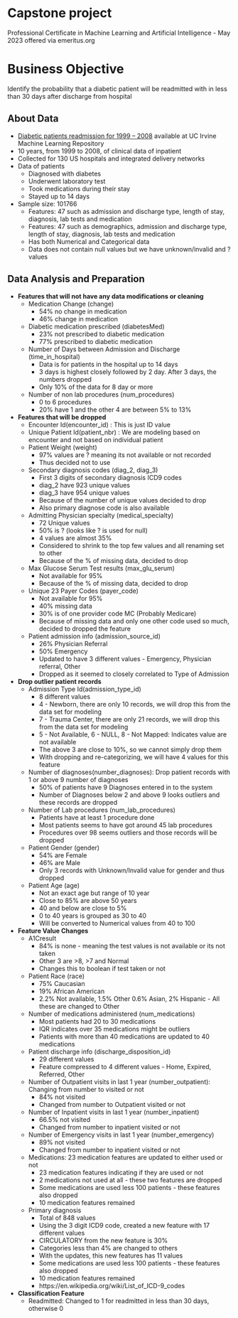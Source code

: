 <B><H1>Capstone project </H1></B>
Professional Certificate in Machine Learning and Artificial Intelligence - May 2023 offered via emeritus.org
<B><H1>Business Objective</H1></B>
Identify the probability that a diabetic patient will be readmitted with in less than 30 days after discharge from hospital
<B><H2>About Data</H2></B>
<div class="alert alert-block alert-success">
    <ul>
        <li><a href="https://www.w3schools.com">Diabetic patients readmission for 1999 – 2008</a> available at UC Irvine Machine Learning Repository</li>
        <li>10 years, from 1999 to 2008, of clinical data of inpatient </li>
        <li>Collected for 130 US hospitals and integrated delivery networks  </li>
        <li>Data of patients 
            <ul>
                <li>Diagnosed with diabetes</li>
                <li>Underwent laboratory test</li>
                <li>Took medications during their stay</li>
                <li>Stayed up to 14 days</li>
            </ul>
        </li>
        <li> Sample size: 101766
            <ul> 
                <li>Features: 47 such as admission and discharge type, length of stay, diagnosis, lab tests and medication</li>
                <li>Features: 47 such as demographics, admission and discharge type, length of stay, diagnosis, lab tests and medication</li>
                <li>Has both Numerical and Categorical data</li>
                <li>Data does not contain null values but we have unknown/invalid and ? values</li>
            </ul>
        </li>
    </ul>
</div>
<div class="alert alert-block alert-success">
    <B><H2>Data Analysis and Preparation</H2></B>
    <ul>
        <li><B>Features that will not have any data modifications or cleaning</B>
            <ul>
                <li>Medication Change (change)
                  <ul>
                    <li>54% no change in medication</li>
                    <li>46% change in medication</li>
                  </ul>
                </li>
                <li>Diabetic medication prescribed (diabetesMed)
                  <ul>
                    <li>23% not prescribed to diabetic medication</li>
                    <li>77% prescribed to diabetic medication</li>
                  </ul>
                </li>
                <li>Number of Days between Admission and Discharge (time_in_hospital)
                  <ul>
                    <li>Data is for patients in the hospital up to 14 days</li>
                    <li>3 days is highest closely followed by 2 day. After 3 days, the numbers dropped   </li>
                    <li>Only 10% of the data for 8 day or more</li>
                  </ul>
                </li>
                <li>Number of non lab procedures (num_procedures)
                  <ul>
                    <li>0 to 6 procedures</li>
                    <li>20% have 1 and the other 4 are between 5% to 13%</li>
                  </ul>
                </li>
            </ul>
        </li>
        <li><B>Features that will be dropped</B>
            <ul>
                <li>Encounter Id(encounter_id)      : This is just ID value</li>
                <li>Unique Patient Id(patient_nbr)  : We are modeling based on encounter and not based on individual patient</li>
                <li>Patient Weight (weight)
                  <ul>
                    <li>97% values are ? meaning its not available or not recorded</li>
                    <li>Thus decided not to use</li>
                  </ul>
                <li>Secondary diagnosis codes (diag_2, diag_3)
                  <ul>
                    <li>First 3 digits of secondary diagnosis ICD9 codes</li>
                    <li>diag_2 have 923 unique values</li>
                    <li>diag_3 have 954 unique values</li>
                    <li>Because of the number of unique values decided to drop</li>
                    <li>Also primary diagnose code is also available</li>
                  </ul>
                <li>Admitting Physician specialty (medical_specialty)
                  <ul>
                    <li>72 Unique values</li>
                    <li>50% is ? (looks like ? is used for null)</li>
                    <li>4 values are almost 35%</li>
                    <li>Considered to shrink to the top few values and all renaming set to other</li>
                    <li>Because of the % of missing data, decided to drop</li>
                  </ul>
                <li>Max Glucose Serum Test results (max_glu_serum)
                  <ul>
                    <li>Not available for 95% </li>
                    <li>Because of the % of missing data, decided to drop</li>
                  </ul>
              <li>Unique 23 Payer Codes (payer_code)
                  <ul>
                    <li>Not available for 95% </li>
                    <li>40% missing data</li>
                    <li>30% is of one provider code MC (Probably Medicare)</li>
                    <li>Because of missing data and only one other code used so much, decided to dropped the feature</li>
                  </ul>
              </li>
                <li>Patient admission info (admission_source_id)
                    <ul>
                        <li>26% Physician Referral</li>
                        <li>50% Emergency</li>
                        <li>Updated to have 3 different values - Emergency, Physician referral, Other</li>
				        <li>Dropped as it seemed to closely correlated to Type of Admission</li>
                    </ul>
                 </li>
            </ul>
        </li>
        <li><B>Drop outlier patient records</B>
            <ul>
                <li>Admission Type Id(admission_type_id) 
                  <ul>
                      <li>8 different values </li>
                      <li>4 - Newborn, there are only 10 records, we will drop this from the data set for modeling </li>
                      <li>7 - Trauma Center, there are only 21 records, we will drop this from the data set for modeling </li>
                      <li>5 - Not Available, 6 - NULL, 8 - Not Mapped: Indicates value are not available </li>
                      <li>The above 3 are close to 10%, so we cannot simply drop them </li>
                      <li>With dropping and re-categorizing, we will have 4 values for this feature</li>
                  </ul>
                </li>
                <li>Number of diagnoses(number_diagnoses): Drop patient records with 1 or above 9 number of diagnoses
                    <ul>
                        <li>50% of patients have 9 Diagnoses entered in to the system</li>
				        <li>Number of Diagnoses below 2 and above 9 looks outliers and these records are dropped</li>
                    </ul>
                </li>
                <li>Number of Lab procedures (num_lab_procedures)
                    <ul>
                        <li>Patients have at least 1 procedure done</li>
                        <li>Most patients seems to have got around 45 lab procedures</li>
                        <li>Procedures over 98 seems outliers and those records will be dropped</li>
                    </ul>
                </li>
                <li>Patient Gender (gender)
                    <ul>
                         <li>54% are Female</li>
                         <li>46% are Male</li>
                        <li>Only 3 records with Unknown/Invalid value for gender and thus dropped</li>
                    </ul>
                </li>
                <li>Patient Age (age)
                    <ul>
                        <li>Not an exact age but range of 10 year</li>
                        <li>Close to 85% are above 50 years</li>
                        <li>40 and below are close to 5%</li>
                        <li>0 to 40 years is grouped as 30 to 40</li>
                        <li>Will be converted to Numerical values from 40 to 100</li>
                    </ul>
                </li>
            </ul>
        </li>
        <li><B>Feature Value Changes</B>
            <ul>
               <li>A1Cresult
                   <ul>
                        <li>84% is none - meaning the test values is not available or its not taken</li>
                        <li>Other 3 are >8, >7 and Normal</li>
                        <li>Changes this to boolean if test taken or not</li>
                    </ul>
               </li>
                <li>Patient Race (race)
                    <ul>
                        <li>75% Caucasian</li>
                        <li>19% African American</li>
                        <li>2.2% Not available, 1.5% Other 0.6% Asian, 2% Hispanic - All these are changed to Other</li>
                    </ul>
                </li>
                <li>Number of medications administered (num_medications)
                    <ul>
                        <li>Most patients had 20 to 30 medications</li>
				        <li>IQR indicates over 35 medications might be outliers</li>
                        <li>Patients with more than 40 medications are updated to 40 medications</li>
                    </ul>
                </li>
                 <li>Patient discharge info (discharge_disposition_id)
                     <ul>
                         <li>29 different values</li>
                         <li>Feature compressed to 4 different values - Home, Expired, Referred, Other</li>
                     </ul>
                 </li>
                 <li>Number of Outpatient visits in last 1 year (number_outpatient): Changing from number to visited or not
                    <ul>
                        <li>84% not visited</li>
                        <li>Changed from number to Outpatient visited or not</li>
                     </ul>
                 </li>
                 <li>Number of Inpatient visits in last 1 year (number_inpatient)
                     <ul>
                        <li>66.5% not visited</li>
                        <li>Changed from number to inpatient visited or
 not</li>
                     </ul>
                 </li>
                 <li>Number of Emergency visits in last 1 year (number_emergency)
                        <ul>
                        <li>89% not visited</li>
                        <li>Changed from number to inpatient visited or not</li>
                     </ul>
                 </li>
                  <li>Medications: 23 medication features are updated to either used or not
                      <ul>
                          <li>23 medication features indicating if they are used or not</li>
                          <li>2 medications not used at all - these two features are dropped</li>
                          <li>Some medications are used less 100 patients - these features also dropped</li>
                          <li>10 medication features remained</li>
                      </ul>
                 </li>
                  <li>Primary diagnosis
                      <ul>
                          <li>Total of 848 values</li>
                          <li>Using the 3 digit ICD9 code, created a new feature with 17 different values</li>
                          <li>CIRCULATORY from the new feature is 30%</li>
                          <li>Categories less than 4% are changed to others</li>
                          <li>With the updates, this new features has 11 values </li>
                          <li>Some medications are used less 100 patients - these features also dropped</li>
                          <li>10 medication features remained</li>
                          <li>https://en.wikipedia.org/wiki/List_of_ICD-9_codes</li>
                      </ul>
                 </li>
            </ul>
        </li>
        <li><B>Classification Feature</B>
             <ul>
                 <li>Readmitted: Changed to 1 for readmitted in less than 30 days, otherwise 0</li>
            </ul>
        </li>
    </ul>
</div>
   
